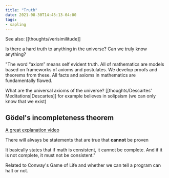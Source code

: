 ```yaml
---
title: "Truth"
date: 2021-08-30T14:45:13-04:00
tags:
- sapling
---
```


See also: [[thoughts/verisimilitude]]

Is there a hard truth to anything in the universe? Can we truly know anything?

"The word “axiom” means self evident truth. All of mathematics are models based on frameworks of axioms and postulates. We develop proofs and theorems from these. All facts and axioms in mathematics are fundamentally flawed.

What are the universal axioms of the universe? [[thoughts/Descartes' Meditations|Descartes]] for example believes in solipsism (we can only know that we exist)

## Gödel's incompleteness theorem
[A great explanation video](https://www.youtube.com/watch?v=HeQX2HjkcNo)

There will always be statements that are true that **cannot** be proven

It basically states that if math is consistent, it cannot be complete. And if it is not complete, it must not be consistent."

Related to Conway's Game of Life and whether we can tell a program can halt or not.

